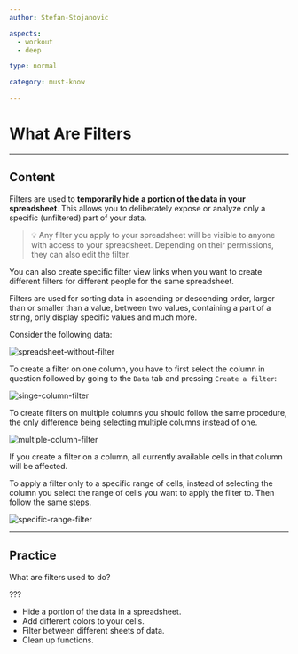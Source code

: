 ```yaml
---
author: Stefan-Stojanovic

aspects:
  - workout
  - deep

type: normal

category: must-know

---
```


# What Are Filters

---
## Content

Filters are used to **temporarily hide a portion of the data in your spreadsheet**. This allows you to deliberately expose or analyze only a specific (unfiltered) part of your data.

> 💡 Any filter you apply to your spreadsheet will be visible to anyone with access to your spreadsheet. Depending on their permissions, they can also edit the filter.

You can also create specific filter view links when you want to create different filters for different people for the same spreadsheet.

Filters are used for sorting data in ascending or descending order, larger than or smaller than a value, between two values, containing a part of a string, only display specific values and much more.

Consider the following data:

![spreadsheet-without-filter](https://img.enkipro.com/3b9822e2a460ad19dfddd8dda3bd2dd9.png)

To create a filter on one column, you have to first select the column in question followed by going to the `Data` tab and pressing `Create a filter`:

![singe-column-filter](https://img.enkipro.com/db56d82d1791e0bd8378e2bfba4d2a42.gif)

To create filters on multiple columns you should follow the same procedure, the only difference being selecting multiple columns instead of one.

![multiple-column-filter](https://img.enkipro.com/c185b4b3c2a11a803074371cd5a60a47.gif)

If you create a filter on a column, all currently available cells in that column will be affected.

To apply a filter only to a specific range of cells, instead of selecting the column you select the range of cells you want to apply the filter to. Then follow the same steps.

![specific-range-filter](https://img.enkipro.com/ce62af66247d6d80e4838b7e1c321e6d.gif)

---
## Practice

What are filters used to do?

???

* Hide a portion of the data in a spreadsheet.
* Add different colors to your cells.
* Filter between different sheets of data.
* Clean up functions.